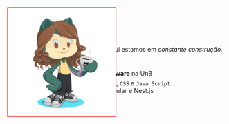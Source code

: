 
### Oi! Eu sou a Ana Elisa. 👩‍💻
Seja bem vindo(a) ao meu mundo! Aqui estamos em _constante construção._ 🌍

<!--
**anaelisaramos/anaelisaramos** is a ✨ _special_ ✨ repository because its `README.md` (this file) appears on your GitHub profile.

Here are some ideas to get you started:

- 🔭 I’m currently working on ...
- 🌱 I’m currently learning ...
- 👯 I’m looking to collaborate on ...
- 🤔 I’m looking for help with ...
- 💬 Ask me about ...
- 📫 How to reach me: ...
- 😄 Pronouns: ...
- ⚡ Fun fact: ...
-->

- 🎓 Hoje curso **Engenharia de Software** na UnB 
- 🌱 Estou me aprofundando em `HTML`, `CSS` e `Java Script`
- 📖 Treino a criação de projetos Angular e Nest.js

<div style="position: absolute; top: 20px; border: 1px solid red">
  <img src="https://github.com/anaelisaramos/anaelisaramos/blob/main/octocat-1692846386044.png" width=250px/>
</div>


